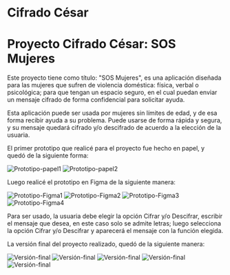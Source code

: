 # Cifrado César


# Proyecto Cifrado César: SOS Mujeres

Este proyecto tiene como título: "SOS Mujeres", es una aplicación diseñada para las mujeres que sufren de violencia doméstica: física, verbal o psicológica; para que tengan un espacio seguro, en el cual puedan enviar un mensaje cifrado de forma confidencial para solicitar ayuda.

Esta aplicación puede ser usada por mujeres sin límites de edad, y de esa forma recibir ayuda a su problema. Puede usarse de forma rápida y segura, y su mensaje quedará cifrado y/o descifrado de acuerdo a la elección de la usuaria.

El primer prototipo que realicé para el proyecto fue hecho en papel, y quedó de la siguiente forma:

![Prototipo-papel1](src/imagenes/Prototipo1.jpg)
![Prototipo-papel2](src/imagenes/Prototipo2.jpg)


Luego realicé el prototipo en Figma de la siguiente manera:



![Prototipo-Figma1](src/imagenes/figma1.png)
![Prototipo-Figma2](src/imagenes/figma2.png)
![Prototipo-Figma3](src/imagenes/figma3.png)
![Prototipo-Figma4](src/imagenes/figma4.png)


Para ser usado, la usuaria debe elegir la opción Cifrar y/o Descifrar, escribir el mensaje que desea, en este caso solo se admite letras; luego selecciona la opción Cifrar y/o Descifrar y aparecerá el mensaje con la función elegida. 

La versión final del proyecto realizado, quedó de la siguiente manera:

![Versión-final](src/imagenes/SOSMujeres1.png)
![Versión-final](src/imagenes/SOSMujeres2.png)
![Versión-final](src/imagenes/SOSMujeres3.png)
![Versión-final](src/imagenes/SOSMujeres4.png)
![Versión-final](src/imagenes/SOSMujeres5.png)


